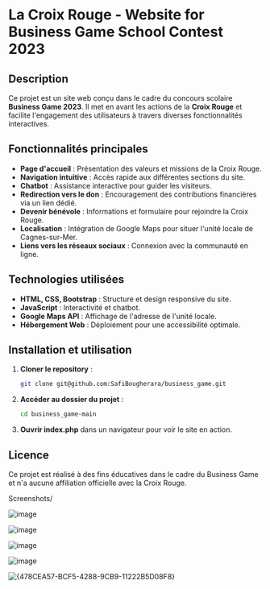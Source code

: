 # La Croix Rouge - Website for Business Game School Contest 2023

## Description
Ce projet est un site web conçu dans le cadre du concours scolaire **Business Game 2023**. Il met en avant les actions de la **Croix Rouge** et facilite l'engagement des utilisateurs à travers diverses fonctionnalités interactives.

## Fonctionnalités principales
- **Page d'accueil** : Présentation des valeurs et missions de la Croix Rouge.
- **Navigation intuitive** : Accès rapide aux différentes sections du site.
- **Chatbot** : Assistance interactive pour guider les visiteurs.
- **Redirection vers le don** : Encouragement des contributions financières via un lien dédié.
- **Devenir bénévole** : Informations et formulaire pour rejoindre la Croix Rouge.
- **Localisation** : Intégration de Google Maps pour situer l'unité locale de Cagnes-sur-Mer.
- **Liens vers les réseaux sociaux** : Connexion avec la communauté en ligne.

## Technologies utilisées
- **HTML, CSS, Bootstrap** : Structure et design responsive du site.
- **JavaScript** : Interactivité et chatbot.
- **Google Maps API** : Affichage de l'adresse de l'unité locale.
- **Hébergement Web** : Déploiement pour une accessibilité optimale.

## Installation et utilisation
1. **Cloner le repository** :
   ```bash
   git clone git@github.com:SafiBougherara/business_game.git
   ```
2. **Accéder au dossier du projet** :
   ```bash
   cd business_game-main
   ```
3. **Ouvrir index.php** dans un navigateur pour voir le site en action.

## Licence
Ce projet est réalisé à des fins éducatives dans le cadre du Business Game et n'a aucune affiliation officielle avec la Croix Rouge.

Screenshots/ 

![image](https://github.com/user-attachments/assets/b7eb6885-a98a-44d8-9c3b-f793ea7fc220)

![image](https://github.com/user-attachments/assets/12b1dae8-d34d-43c8-8b6c-4a4edc1269bc)

![image](https://github.com/user-attachments/assets/db21f692-b61f-4f66-b3ca-0d2a1ff28e4d)

![image](https://github.com/user-attachments/assets/7ba22686-8c18-4add-8505-315c43e008b1)

![{478CEA57-BCF5-4288-9CB9-11222B5D08F8}](https://github.com/user-attachments/assets/733d76ab-3719-4067-907c-8a68af4c13cc)
